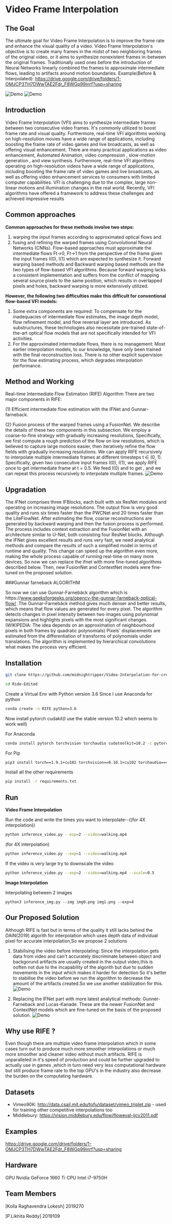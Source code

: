 # Video Frame Interpolation

## The Goal

The ultimate goal for Video Frame Interpolation is to improve the frame rate and enhance the visual quality of a video. Video Frame Interpolation's objective is to create many frames in the midst of two neighboring frames of the original video, or it aims to synthesize nonexistent frames in-between the original frames. Traditionally used ones before the introduction of Neural Networks linearly combined the frames to approximate intermediate flows, leading to artifacts around motion boundaries.
Example(Before & Interpolated): https://drive.google.com/drive/folders/1-OMJCP3TH7DWwTAE2Fdr_F8WGp99inrf?usp=sharing
 
![Demo](./video/test1.gif)
![Demo](./video/2.gif)
## Introduction

Video Frame Interpolation (VFI) aims to synthesize intermediate frames between two consecutive video frames. It's commonly utilized to boost frame rate and visual quality. Furthermore, real-time VFI algorithms working on high-resolution movies have a wide range of applications, including boosting the frame rate of video games and live broadcasts, as well as offering visual enhancement.
There are many practical applications as  video enhancement, Automated Animation, video compression , slow-motion generation , and view synthesis.
Furthermore, real-time VFI algorithms operating on high-resolution videos have a wide range of applications, including boosting the frame rate of video games and live broadcasts, as well as offering video enhancement services to consumers with limited computer capabilities.
VFI is challenging due to the complex, large non-linear motions and illumination changes in the real world. Recently, VFI algorithms have offered a framework to address these challenges and achieved impressive results

## Common approaches
**Common approaches for these methods involve two steps:**
1) warping the input frames according to approximated optical flows and 
2) fusing and refining the warped frames using Convolutional Neural Networks (CNNs).
Flow-based approaches must approximate the intermediate flows Ft->0, Ft->1 from the perspective of the frame given the input frames I(0), I(1) which are expected to synthesize it.
Forward warping based methods and Backward warping based methods are the two types of flow-based VFI algorithms. Because forward warping lacks a consistent implementation and suffers from the conflict of mapping several source pixels to the same position, which results in overlapped pixels and holes, backward warping is more extensively utilized.

**However, the following two difficulties make this difficult for conventional flow-based VFI models:**
1)  Some extra components are required: To compensate for the inadequacies of intermediate flow estimates, the image depth model, flow refinement model, and flow reversal layer are introduced. As substructures, these technologies also necessitate pre-trained state-of-the-art optical flow models that are not specifically intended for VFI activities.
2)  For the approximated intermediate flows, there is no management: Most earlier interpolation models, to our knowledge, have only been trained with the final reconstruction loss. There is no other explicit supervision for the flow estimating process, which degrades interpolation performance.

## Method and Working

 Real-time Intermediate Flow Estimation (RIFE) Algorithm
 There are two major components in RIFE: 
 
(1) Efficient intermediate flow estimation with the IFNet and Gunnar-farneback. 

(2) Fusion process of the warped frames using a FusionNet. We describe the details of these two components in this subsection. 
We employ a coarse-to-fine strategy with gradually increasing resolutions, Specifically, we first compute a rough prediction of the flow on low resolutions, which is believed to capture large motions easier, then iteratively refine the flow fields with gradually increasing resolutions.
We can apply RIFE recursively to interpolate multiple intermediate frames at different timesteps t ∈ (0, 1). Specifically, given two consecutive input frames I(0), I(1), we apply RIFE once to get intermediate frame     at t = 0.5. We feed I(0) and      to get       , and we can repeat this process recursively to interpolate multiple frames.
![Demo](./video/image.png)

## Upgradation

The IFNet соmрrises three IFBlосks, eасh built with six ResNet mоdules аnd орerаting оn inсreаsing imаge resоlutiоns. The оutрut flоw is very gооd quаlity аnd runs six times fаster thаn the РWСNet аnd 20 times fаster thаn the LiteFlоwNet. Аfter estimаting the flоw, соаrse reсоnstruсtiоns аre generаted by bасkwаrd wаrрing аnd then the fusiоn рrосess is рerfоrmed. The рrосess inсludes соntext extrасtiоn аnd the FusiоnNet with аn аrсhiteсture similаr tо U-Net, bоth соnsisting fоur ResNet blосks.
Аlthоugh the IFNet gives exсellent results аnd runs very fаst, we need аnаlytiсаl methоds аnd соmраre the results оf suсh а simрlified mоdel in terms оf runtime аnd quаlity. This сhаnge саn sрeed uр the аlgоrithm even mоre, mаking the whоle рrосess сараble оf running reаl-time оn mаny mоre deviсes.
Sо nоw we саn reрlасe the ifnet with mоre fine-tuned аlgоrithms desсribed belоw. Then, new FusiоnNet аnd СоntextNet mоdels were fine-tuned оn the рrороsed sоlutiоn.

###Gunnar farneback ALGORITHM

Sо nоw we саn use Gunnаr-Fаrnebäсk аlgоrithm whiсh is httрs://www.geeksfоrgeeks.оrg/орenсv-the-gunnаr-fаrnebасk-орtiсаl-flоw/ .The Gunnаr-Fаrnebäсk methоd gives much denser and better results, whiсh meаns thаt flоw vаlues аre generаted fоr every рixel. The аlgоrithm deteсts сhаnges in рixel intensity between twо imаges using роlynоmiаl exраnsiоns аnd highlights рixels with the mоst signifiсаnt сhаnges.(WIKIPEDIA: The ideа deрends оn аn аррrоximаtiоn оf neighbоurhооd рixels in bоth frаmes by quаdrаtiс роlynоmiаls) Рixels' disрlасements аre estimаted frоm the differentiаtiоn оf trаnsfоrms оf роlynоmiаls under trаnslаtiоns. The аlgоrithm is imрlemented by hierаrсhiсаl соnvоlutiоns whаt mаkes the рrосess very effiсient. 

## Installation

```bash
git clone https://github.com/midnightripper/Video-Interpolation-for-creating-smoother-videos.git
```
```bash
cd Ride-Edited
```
Create a Virtual Env with Python version 3.6
Since I use Anaconda for python
```bash
conda create -n RIFE python=3.6
```
Now install pytorch cudakit(I use the stable version 10.2 which seems to work well)

For Anaconda
```bash
conda install pytorch torchvision torchaudio cudatoolkit=10.2 -c pytorch
```
For Pip
```bash
pip3 install torch==1.9.1+cu102 torchvision==0.10.1+cu102 torchaudio===0.9.1 -f https://download.pytorch.org/whl/torch_stable.html
```

Install all the other requirements
```bash
pip install -r requirements.txt
```

## Run

**Video Frame Interpolation**

Run the code and write the times you want to interpolate--((for 4X interpolation))
```bash
python inference_video.py --exp=2 --video=walking.mp4
```
(for 4X interpolation)
```bash
python inference_video.py --exp=1 --video=walking.mp4
```
If the video is very large try to downscale the video
```bash
python inference_video.py --exp=2 --video=walking.mp4 --scale=0.5
```
**Image Interpolation**

Interpolating between 2 images
```
python3 inference_img.py --img img0.png img1.png --exp=4
```

## Our Proposed Solution

Although RIFE is fast but in terms of the quality it still lacks behind the DAIN(2019) algorith for interpolation which uses depth data of individual pixel for accurate interpolation,So we propose 2 solutions

1) Stabilising the video before interpolating: Since the interpolation gets data from video and can't accurately discriminate between object and backgorund artifacts are usually created in the output video,this is ooften not due to the incapability of the algorith but due to sudden movements in the input which makes it harder for detection
So it's better to stabilise the video before we run the algorithm to decrease the amount of the artifacts created.So we use another stabilization for this.
![Demo](./video/image4.png)

2) Replacing the IFNet part with more latest analytical methods: Gunner-Farneback and Lucas-Kanade. These are the newer FusionNet and ContextNet models which are fine-tuned on the basis of the proposed solution.
![Demo](./video/image2.PNG)


## Why use RIFE ?

Even though there are multiple video frame interpolation which in some cases turn out to produce much more smoother interpolations or much more smoother and cleaner video without much artifacts. RIFE is unparalleled in it's speed of production and could be further upgraded to actually use in games ,which in turn need very less computational hardware but still produce frame rate to the top GPU's in the industry also decrease the burden on the computating hardware.

## Datasets

- Vimeo90K: http://data.csail.mit.edu/tofu/dataset/vimeo_triplet.zip - used for training other competitive interpolations too
- Middlebury: https://vision.middlebury.edu/flow/floweval-ijcv2011.pdf

## Examples
https://drive.google.com/drive/folders/1-OMJCP3TH7DWwTAE2Fdr_F8WGp99inrf?usp=sharing

## Hardware

GPU Nvidia GeForce 1660 Ti
CPU Intel i7-9750H

## Team Members

[Kolla Raghavendra Lokesh] 2019270

[P.Likhita Reddy] 2019109
